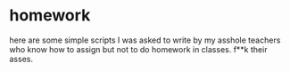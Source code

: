 # homework
here are some simple scripts I was asked to write by my asshole teachers who know how to assign but not to do homework in classes. f**k their asses.
